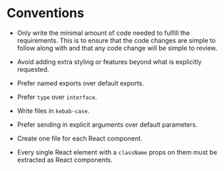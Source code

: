 # Conventions

- Only write the minimal amount of code needed to fulfill the requirements. This is to ensure that the code changes are simple to follow along with and that any code change will be simple to review.

- Avoid adding extra styling or features beyond what is explicitly requested.

- Prefer named exports over default exports.

- Prefer `type` over `interface`.

- Write files in `kebab-case`.

- Prefer sending in explicit arguments over default parameters.

- Create one file for each React component.

- Every single React element with a `className` props on them must be extracted as React components.
